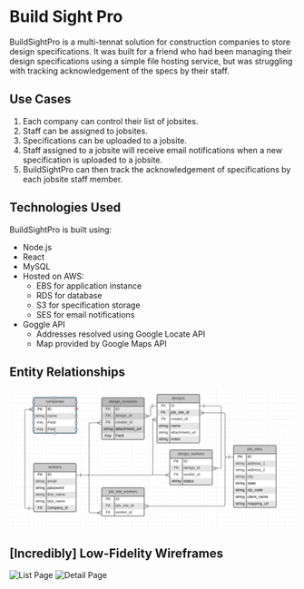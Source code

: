 # Build Sight Pro
BuildSightPro is a multi-tennat solution for construction companies to store design specifications. It was built for a friend who had been managing their design specifications using a simple file hosting service, but was struggling with tracking acknowledgement of the specs by their staff. 
## Use Cases
1. Each company can control their list of jobsites.
2. Staff can be assigned to jobsites.
3. Specifications can be uploaded to a jobsite.
4. Staff assigned to a jobsite will receive email notifications when a new specification is uploaded to a jobsite.
5. BuildSightPro can then track the acknowledgement of specifications by each jobsite staff member.

## Technologies Used
BuildSightPro is built using:
* Node.js
* React
* MySQL
* Hosted on AWS:
    * EBS for application instance
    * RDS for database
    * S3 for specification storage
    * SES for email notifications
* Goggle API
    * Addresses resolved using Google Locate API
    * Map provided by Google Maps API

## Entity Relationships
![ER Diagram](./ER-Diagram.png)

## [Incredibly] Low-Fidelity Wireframes
![List Page](./List_Page.png)
![Detail Page](./Detail_Page.png)

